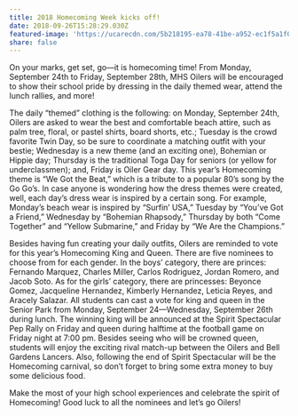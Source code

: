 ```yaml
---
title: 2018 Homecoming Week kicks off!
date: 2018-09-26T15:28:29.030Z
featured-image: 'https://ucarecdn.com/5b218195-ea78-41be-a952-ec1f5a1f0eaf/'
share: false
---
```

On your marks, get set, go—it is homecoming time! From Monday, September 24th to Friday, September 28th, MHS Oilers will be encouraged to show their school pride by dressing in the daily themed wear, attend the lunch rallies, and more!

The daily “themed” clothing is the following: on Monday, September 24th, Oilers are asked to wear the best and comfortable beach attire, such as palm tree, floral, or pastel shirts, board shorts, etc.; Tuesday is the crowd favorite Twin Day, so be sure to coordinate a matching outfit with your bestie; Wednesday is a new theme (and an exciting one), Bohemian or Hippie day; Thursday is the traditional Toga Day for seniors (or yellow for underclassmen); and, Friday is Oiler Gear day. This year’s Homecoming theme is “We Got the Beat,” which is a tribute to a popular 80’s song by the Go Go’s. In case anyone is wondering how the dress themes were created, well, each day’s dress wear is inspired by a certain song. For example, Monday’s beach wear is inspired by “Surfin’ USA,” Tuesday by “You’ve Got a Friend,” Wednesday by “Bohemian Rhapsody,” Thursday by both “Come Together” and “Yellow Submarine,” and Friday by “We Are the Champions.”

Besides having fun creating your daily outfits, Oilers are reminded to vote for this year’s Homecoming King and Queen. There are five nominees to choose from for each gender. In the boys’ category, there are princes: Fernando Marquez, Charles Miller, Carlos Rodriguez, Jordan Romero, and Jacob Soto. As for the girls’ category, there are princesses: Beyonce Gomez, Jacqueline Hernandez, Kimberly Hernandez, Leticia Reyes, and Aracely Salazar. All students can cast a vote for king and queen in the Senior Park from Monday, September 24—Wednesday, September 26th during lunch. The winning king will be announced at the Spirit Spectacular Pep Rally on Friday and queen during halftime at the football game on Friday night at 7:00 pm. Besides seeing who will be crowned queen, students will enjoy the exciting rival match-up between the Oilers and Bell Gardens Lancers. Also, following the end of Spirit Spectacular will be the Homecoming carnival, so don’t forget to bring some extra money to buy some delicious food.

Make the most of your high school experiences and celebrate the spirit of Homecoming! Good luck to all the nominees and let’s go Oilers!

​
